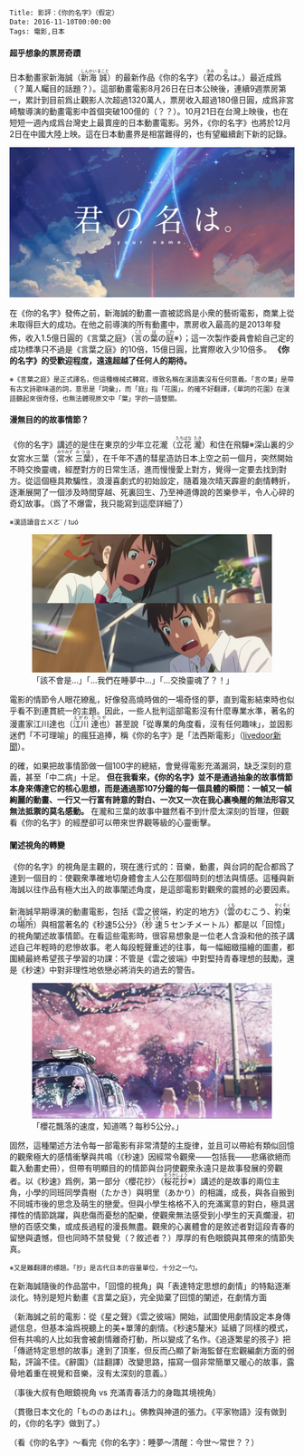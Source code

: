    Title: 影評：《你的名字》（假定）
    Date: 2016-11-10T00:00:00
    Tags: 電影,日本


#### 超乎想象的票房奇蹟

日本動畫家新海誠（<ruby lang="ja"><rb>新海</rb><rt>しんかい</rt></ruby> <ruby lang="ja"><rb>誠</rb><rt>まこと</rt></ruby>）的最新作品《你的名字》</span>（<span lang="ja"><ruby><rb>君</rb><rt>きみ</rt></ruby>の<ruby><rb>名</rb><rt>な</rt></ruby>は。</span>）最近成爲（？萬人矚目的話題？）。這部動畫電影8月26日在日本公映後，連續9週票房第一，累計到目前爲止觀影人次超過1320萬人，票房收入超過180億日圓，成爲非宮崎駿導演的動畫電影中首個突破100億的（？？）。10月21日在台灣上映後，也在短短一週內成爲台灣史上最賣座的日本動畫電影。另外，《你的名字》也將於12月2日在中國大陸上映。這在日本動畫界是相當難得的，也有望繼續創下新的記錄。

<img src="/img/kiminonawa-title.jpg" class="img-fluid img-rounded d-block m-x-auto" width="600">

在《你的名字》發佈之前，新海誠的動畫一直被認爲是小衆的藝術電影，商業上從未取得巨大的成功。在他之前導演的所有動畫中，票房收入最高的是2013年發佈，收入1.5億日圓的《言葉之庭》（<span lang="ja"><ruby><rb>言</rb><rt>こと</rt></ruby>の<ruby><rb>葉</rb><rt>は</rt></ruby>の<ruby><rb>庭</rb><rt>にわ</rt></ruby></span>※）；這一次製作委員會給自己定的成功標準只不過是《言葉之庭》的10倍，15億日圓，比實際收入少10倍多。 **《你的名字》的受歡迎程度，遠遠超越了任何人的期待。**

<small class="text-muted">※《言葉之庭》是正式譯名，但這種機械式轉寫，導致名稱在漢語裏沒有任何意義。「<span lang="ja">言の葉</span>」是帶有古文詩歌味道的詞，意思是「詞彙」，而「<span lang="ja">庭</span>」指「花園」。的確不好翻譯，《單詞的花園》在漢語聽起來很奇怪，也無法體現原文中「<span lang="ja">葉</span>」字的一語雙關。</small>

#### 漫無目的的故事情節？

《你的名字》講述的是住在東京的少年立花瀧（<span lang="ja"><ruby><rb>立花</rb><rt>たちばな</rt></ruby> <ruby><rb>瀧</rb><rt>たき</rt></ruby></span>）和住在飛驒※深山裏的少女宮水三葉（<span lang="ja"><ruby><rb>宮水</rb><rt>みやみず</rt></ruby> <ruby><rb>三葉</rb><rt>みつは</rt></ruby></span>），在千年不遇的彗星造訪日本上空之前一個月，突然開始不時交換靈魂，經歷對方的日常生活，進而慢慢愛上對方，覺得一定要去找到對方。從這個極具欺騙性，浪漫喜劇式的初始設定，隨着幾次晴天霹靂的劇情轉折，逐漸展開了一個涉及時間穿越、死裏回生、乃至神道傳說的苦樂參半，令人心碎的奇幻故事。（爲了不爆雷，我只能寫到這麼詳細了）

<small class="text-muted">※漢語讀音ㄊㄨㄛˊ / tuó</small>

<figure class="figure d-block m-x-auto">
    <img src="/img/kiminonawa-irekawatteru.jpg" class="figure-img img-fluid img-rounded d-block m-x-auto" width="600">
    <figcaption class="figure-caption text-xs-center">「該不會是…」「…我們在睡夢中…」「…交換靈魂了？！」</figcaption>
</figure>

電影的情節令人眼花繚亂，好像發高燒時做的一場奇怪的夢，直到電影結束時也似乎看不到連貫統一的主題。因此，一些人批判這部電影沒有什麼專業水準，著名的漫畫家江川達也（<span lang="ja"><ruby><rb>江川</rb><rt>えがわ</rt></ruby> <ruby><rb>達也</rb><rt>たつや</rt></ruby></span>）甚至說「從專業的角度看，沒有任何趣味」，並因影迷們「不可理喻」的瘋狂追捧，稱《你的名字》是「法西斯電影」（[livedoor新聞](http://news.livedoor.com/article/detail/12111695/)）。

的確，如果把故事情節做一個100字的總結，會覺得電影充滿漏洞，缺乏深刻的意義，甚至「中二病」十足。 **但在我看來，《你的名字》並不是通過抽象的故事情節本身來傳達它的核心思想，而是通過那107分鐘的每一個具體的瞬間：一幀又一幀絢麗的動畫、一行又一行富有詩意的對白、一次又一次在我心裏喚醒的無法形容又無法抵禦的莫名感動。** 在瀧和三葉的故事中雖然看不到什麼太深刻的哲理，但觀看《你的名字》的經歷卻可以帶來世界觀等級的心靈衝擊。

#### 闡述視角的轉變

《你的名字》的視角是主觀的，現在進行式的：音樂，動畫，與台詞的配合都爲了達到一個目的：使觀衆準確地切身體會主人公在那個時刻的想法與情感。這種與新海誠以往作品有極大出入的故事闡述角度，是這部電影對觀衆的震撼的必要因素。

新海誠早期導演的動畫電影，包括《雲之彼端，約定的地方》<span lang="ja">（<ruby><rb>雲</rb><rt>くも</rt></ruby>のむこう、<ruby><rb>約束</rb><rt>やくそく</rt></ruby>の<ruby><rb>場所</rb><rt>ばしょ</rt></ruby>）</span>與相當著名的《秒速5公分》（<span lang="ja"><ruby><rb>秒速</rb><rt>びょうそく</rt></ruby>５センチメートル</span>）都是以「回憶」的視角闡述故事情節。在看這些電影時，很容易想象是一位老人含淚和他的孩子講述自己年輕時的悲慘故事。老人每段輕聲重述的往事，每一幅細緻描繪的圖畫，都圍繞最終希望孩子學習的功課：不管是《雲之彼端》中對堅持青春理想的鼓勵，還是《秒速》中對非理性地依戀必將消失的過去的警告。

<figure class="figure d-block m-x-auto">
    <img src="/img/byousoku-sakura.jpg" class="figure-img img-fluid img-rounded d-block m-x-auto" width="600">
    <figcaption class="figure-caption text-xs-center">「櫻花飄落的速度，知道嗎？每秒5公分。」</figcaption>
</figure>

固然，這種闡述方法令每一部電影有非常清楚的主旋律，並且可以帶給有類似回憶的觀衆極大的感情衝擊與共鳴（《秒速》因經常令觀衆——包括我——悲痛欲絕而載入動畫史冊），但帶有明顯目的的情節與台詞使觀衆永遠只是故事發展的旁觀者。以《秒速》爲例，第一部分〈櫻花抄〉（<span lang="ja"><ruby><rb>桜花抄</rb><rt>おうかしょう</rt></ruby></span>※）講述的是故事的兩位主角，小學的同班同學貴樹（<span lang="ja">たかき</span>）與明里（<span lang="ja">あかり</span>）的相識，成長，與各自搬到不同城市後的思念及萌生的戀愛。但與小學生格格不入的充滿寓意的對白，極具選擇性的情節跳躍，與悲傷而憂愁的配樂，使觀衆無法感受到小學生的天真爛漫，初戀的百感交集，或成長過程的漫長無盡。觀衆的心裏體會的是敘述者對這段青春的留戀與遺憾，但也同時不禁發覺（？敘述者？）厚厚的有色眼鏡與其帶來的情節失真。

<small class="text-muted">※又是難翻譯的標題。「抄」是古代日本的容量單位，十分之一勺。</small>

在新海誠隨後的作品當中，「回憶的視角」與「表達特定思想的劇情」的特點逐漸淡化。特別是短片動畫《言葉之庭》，完全拋棄了回憶的闡述，在劇情方面

（新海誠之前的電影：從《星之聲》《雲之彼端》開始，試圖使用劇情設定本身傳遞信息，但基本淪爲視聽上的美+單薄的劇情。《秒速5釐米》延續了同樣的模式，但有共鳴的人比如我會被劇情離奇打動，所以變成了名作。《追逐繁星的孩子》把「傳遞特定思想的故事」達到了頂峯，但反而凸顯了新海監督在宏觀編劇方面的弱點，評論不佳。《辭園》（註翻譯）改變思路，描寫一個非常簡單又暖心的故事，露骨地着重在視覺和音樂，沒有太深刻的意義。）

（事後大叔有色眼鏡視角 vs 充滿青春活力的身臨其境視角）

（貫徹日本文化的「もののあはれ」。佛教與神道的張力。《平家物語》沒有做到的，《你的名字》做到了。）

（看《你的名字》～看完《你的名字》：睡夢～清醒：今世～常世？？）
